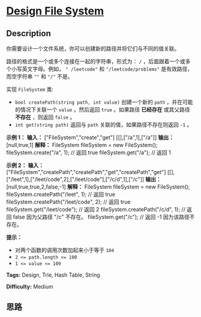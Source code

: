 # [Design File System][title]

## Description

你需要设计一个文件系统，你可以创建新的路径并将它们与不同的值关联。

路径的格式是一个或多个连接在一起的字符串，形式为： `/` ，后面跟着一个或多个小写英文字母。例如， `" /leetcode"` 和
`"/leetcode/problems"` 是有效路径，而空字符串 `""` 和 `"/"` 不是。

实现 `FileSystem` 类:

  * `bool createPath(string path, int value)` 创建一个新的 `path` ，并在可能的情况下关联一个 `value` ，然后返回 `true` 。如果路径 **已经存在** 或其父路径 **不存在** ，则返回 `false` 。
  *  `int get(string path)` 返回与 `path` 关联的值，如果路径不存在则返回 `-1` 。



**示例 1：**
            **输入：**     ["FileSystem","create","get"]    [[],["/a",1],["/a"]]    **输出：**     [null,true,1]    **解释：**     FileSystem fileSystem = new FileSystem();        fileSystem.create("/a", 1); // 返回 true    fileSystem.get("/a"); // 返回 1    

**示例 2：**
            **输入：**     ["FileSystem","createPath","createPath","get","createPath","get"]    [[],["/leet",1],["/leet/code",2],["/leet/code"],["/c/d",1],["/c"]]    **输出：**     [null,true,true,2,false,-1]    **解释：**    FileSystem fileSystem = new FileSystem();        fileSystem.createPath("/leet", 1); // 返回 true    fileSystem.createPath("/leet/code", 2); // 返回 true    fileSystem.get("/leet/code"); // 返回 2    fileSystem.createPath("/c/d", 1); // 返回 false 因为父路径 "/c" 不存在。    fileSystem.get("/c"); // 返回 -1 因为该路径不存在。    



**提示：**

  * 对两个函数的调用次数加起来小于等于 `104` 
  * `2 <= path.length <= 100`
  * `1 <= value <= 109` 


**Tags:** Design, Trie, Hash Table, String

**Difficulty:** Medium

## 思路

[title]: https://leetcode-cn.com/problems/design-file-system
